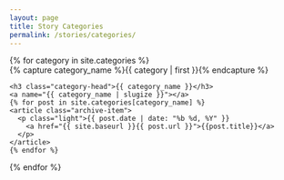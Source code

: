 ```yaml
---
layout: page
title: Story Categories
permalink: /stories/categories/
---
```


<div id="archives">
{% for category in site.categories %}
  <div class="archive-group">
    {% capture category_name %}{{ category | first }}{% endcapture %}
    <div id="#{{ category_name | slugize }}"></div>
    <p></p>

    <h3 class="category-head">{{ category_name }}</h3>
    <a name="{{ category_name | slugize }}"></a>
    {% for post in site.categories[category_name] %}
    <article class="archive-item">
      <p class="light">{{ post.date | date: "%b %d, %Y" }}
        <a href="{{ site.baseurl }}{{ post.url }}">{{post.title}}</a>
      </p>
    </article>
    {% endfor %}
  </div>
{% endfor %}
</div>
